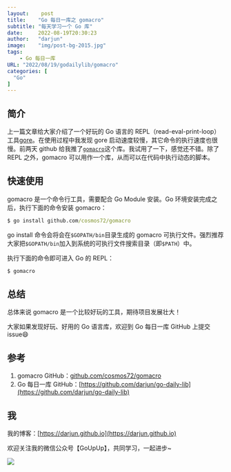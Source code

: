 ```yaml
---
layout:    post
title:    "Go 每日一库之 gomacro"
subtitle: "每天学习一个 Go 库"
date:     2022-08-19T20:30:23
author:   "darjun"
image:    "img/post-bg-2015.jpg"
tags:
    - Go 每日一库
URL: "2022/08/19/godailylib/gomacro"
categories: [
  "Go"
]
---
```


## 简介

上一篇文章给大家介绍了一个好玩的 Go 语言的 REPL（read-eval-print-loop）工具[gore](https://darjun.github.io/2022/07/18/godailylib/gore/)。在使用过程中我发现 gore 启动速度较慢，其它命令的执行速度也很慢。前两天 github 给我推了[`gomacro`](https://github.com/cosmos72/gomacro)这个库。我试用了一下，感觉还不错。除了 REPL 之外，gomacro 可以用作一个库，从而可以在代码中执行动态的脚本。

## 快速使用

gomacro 是一个命令行工具，需要配合 Go Module 安装。Go 环境安装完成之后，执行下面的命令安装 gomacro：

```cmd
$ go install github.com/cosmos72/gomacro
```

go install 命令会将会在`$GOPATH/bin`目录生成的 gomacro 可执行文件。强烈推荐大家把`$GOPATH/bin`加入到系统的可执行文件搜索目录（即`$PATH`）中。

执行下面的命令即可进入 Go 的 REPL：

```cmd
$ gomacro
```
## 总结

总体来说 gomacro 是一个比较好玩的工具，期待项目发展壮大！

大家如果发现好玩、好用的 Go 语言库，欢迎到 Go 每日一库 GitHub 上提交 issue😄

## 参考

1. gomacro GitHub：[github.com/cosmos72/gomacro](https://github.com/cosmos72/gomacro)
2. Go 每日一库 GitHub：[https://github.com/darjun/go-daily-lib](https://github.com/darjun/go-daily-lib)

## 我

我的博客：[https://darjun.github.io](https://darjun.github.io)

欢迎关注我的微信公众号【GoUpUp】，共同学习，一起进步~

![](/img/wxsearch.png#center)